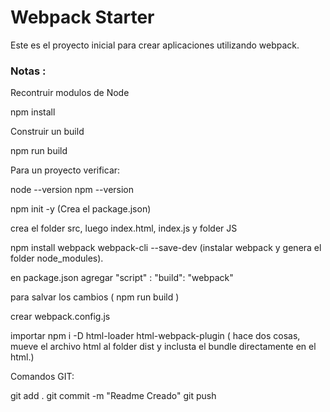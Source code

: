 # Webpack Starter

Este es el proyecto inicial para crear aplicaciones utilizando webpack.

### Notas : 

Recontruir modulos de Node

npm install

Construir un build

npm run build


Para un proyecto verificar:

node --version
npm --version

npm init -y (Crea el package.json)

crea el folder src, luego index.html, index.js y folder JS

npm install webpack webpack-cli --save-dev (instalar webpack y genera el folder node_modules).

en package.json agregar "script" : "build": "webpack"

para salvar los cambios ( npm run build )

crear webpack.config.js

importar npm i -D html-loader html-webpack-plugin ( hace dos cosas, mueve el archivo html al folder dist y inclusta el bundle directamente en el html.)


Comandos GIT:

git add .
git commit -m "Readme Creado"
git push
